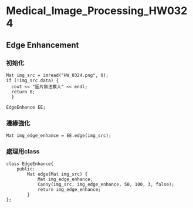 # Medical_Image_Processing_HW0324

## Edge Enhancement

### 初始化

```
Mat img_src = imread("HW_0324.png", 0);
if (!img_src.data) {
  cout << "圖片無法載入" << endl;
  return 0;
  }

EdgeEnhance EE;
```

### 邊緣強化

```
Mat img_edge_enhance = EE.edge(img_src);
```

### 處理用class

```
class EdgeEnhance{
    public:
        Mat edge(Mat img_src) {
            Mat img_edge_enhance;
            Canny(img_src, img_edge_enhance, 50, 100, 3, false);
            return img_edge_enhance;
        }
};
```
